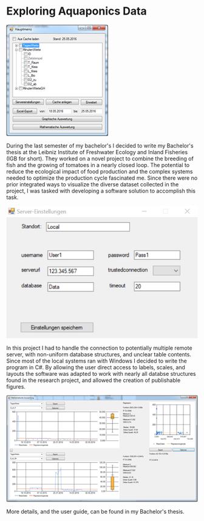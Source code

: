 # Exploring Aquaponics Data

![Main menu of the data explorer](images/Visev_main.png)

During the last semester of my bachelor's I decided to write my Bachelor's thesis at the Leibniz Institute of Freshwater Ecology and Inland Fisheries (IGB for short). They worked on a novel project to combine the breeding of fish and the growing of tomatoes in a nearly closed loop. The potential to reduce the ecological impact of food production and the complex systems needed to optimize the production cycle fascinated me. Since there were no prior integrated ways to visualize the diverse dataset collected in the project, I was tasked with developing a software solution to accomplish this task.

![Main menu of the data explorer](images/Visev_login.jpg)

In this project I had to handle the connection to potentially multiple remote server, with non-uniform database structures, and unclear table contents. Since most of the local systems ran with Windows I decided to write the program in C#. By allowing the user direct access to labels, scales, and layouts the software was adapted to work with nearly all databse structures found in the research project, and allowed the creation of publishable figures.

![Full display of two time series in the data explorer](images/Visev_display.png)

More details, and the user guide, can be found in my Bachelor's thesis.
